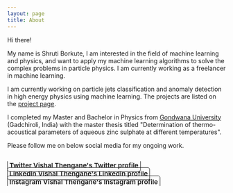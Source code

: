 ```yaml
---
layout: page
title: About
---
```


Hi there!


My name is Shruti Borkute, I am interested in the field of machine learning and physics, and want to apply my machine learning algorithms to solve the complex problems in particle physics. I am currently working as a freelancer in machine learning.

I am currently working on particle jets classification and anomaly detection in high energy physics using machine learning. The projects are listed on the [project page](projects). 

I completed my Master and Bachelor in Physics from [Gondwana University](https://unigug.ac.in/) (Gadchiroli, India) with the master thesis titled "Determination of thermo-acoustical parameters of aqueous zinc sulphate at different temperatures".

Please follow me on below social media for my ongoing work.


<div class="body-social sidebar-social">
  <ul>
    <!-- <li> <a href="https://scholar.google.co.uk/citations?hl=en&amp;user=40lh_7kAAAAJ&amp;view_op=list_works&amp;sortby=pubdate" title="Google Scholar" class="no-mark-external" target="_blank"> <span class="icon-googlescholar"></span> <span aria-hidden="true">Google Scholar </span><span class="sr-only">Abir Saha's Google Scholar page</span></a></li> -->
    <li> <a href="https://twitter.com/shruti_borkute" title="Twitter" class="no-mark-external" target="_blank"> <span class="icon-twitter"></span> <span aria-hidden="true">Twitter </span><span class="sr-only">Vishal Thengane's Twitter profile</span></a></li>
    <li> <a href="https://www.linkedin.com/in/shruti_borkute-" title="LinkedIn" class="no-mark-external" target="_blank"> <span class="icon-linkedin2"></span> <span aria-hidden="true">LinkedIn </span><span class="sr-only">Vishal Thengane's LinkedIn profile</span></a></li>
    <li> <a href="https://instagram.com/shruti_borkute" title="Instagram" class="no-mark-external" target="_blank"> <span class="icon-instagram"></span> <span aria-hidden="true">Instagram </span><span class="sr-only">Vishal Thengane's Instagram profile</span></a></li>
  </ul>
</div>
<!-- ![Profile picture](assets/icons/icon.jpg){: align="center" width="512px" srcset="/assets/icons/icon.jpg"} -->

<!-- 
Photo credits: Side background picture by [Clay Banks](https://www.instagram.com/clay.banks/?utm_medium=referral&utm_source=unsplash)
{:.message} -->


<style type="text/css">
  .body-social > ul {
    display: inline-block;
    list-style-type: none;
    margin-bottom: -50px;
    overflow: hidden;
    padding: 0;
    /* float: center; */
    /* margin-left: 220px; */
  }

  .body-social > ul > li {
    float: left;
    
    /* padding-left: 5px; */
    padding-right: 10px;
    
    /* display: inline-block; */
  }


  .body-social > ul > li > a {
    display: inline;
    text-align: center;
    font-size: 0.95rem;
    font-weight: 600;
    /*width: 3rem;*/
    /*height: 4rem;*/
    padding: 4px;
    
    /* line-height: 3rem; */
    
    text-decoration: none;
    border-width: 1px;
    border-style: solid;
    border-radius: 5px;
    transition: background-color 250ms, color 250ms, text-decoration-color 250ms, border-color 250ms;
    
    /* border-bottom: none; */
  }

  .body-social > ul > li > a:not(.btn):not(.no-hover) {
    border-color: var(--accent-color);
  }

  .body-social > ul > li > a:hover {
    color: white;
    background-color: rgb(95, 7, 166);
    border-radius: 5px;
    padding: 4px;
    transition: background-color 250ms, color 250ms, text-decoration-color 250ms, border-color 250ms;
  }
</style>